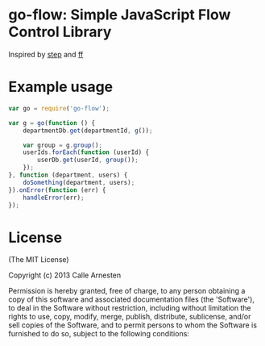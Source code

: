 # go-flow: Simple JavaScript Flow Control Library

Inspired by [step](https://github.com/creationix/step) and [ff](https://github.com/gameclosure/ff)

# Example usage

```javascript
var go = require('go-flow');

var g = go(function () {
    departmentDb.get(departmentId, g());

    var group = g.group();
    userIds.forEach(function (userId) {
        userDb.get(userId, group());
    });
}, function (department, users) {
    doSomething(department, users);
}).onError(function (err) {
    handleError(err);
});
```

# License

(The MIT License)

Copyright (c) 2013 Calle Arnesten

Permission is hereby granted, free of charge, to any person obtaining a copy of this software and associated documentation files (the 'Software'), to deal in the Software without restriction, including without limitation the rights to use, copy, modify, merge, publish, distribute, sublicense, and/or sell copies of the Software, and to permit persons to whom the Software is furnished to do so, subject to the following conditions:
